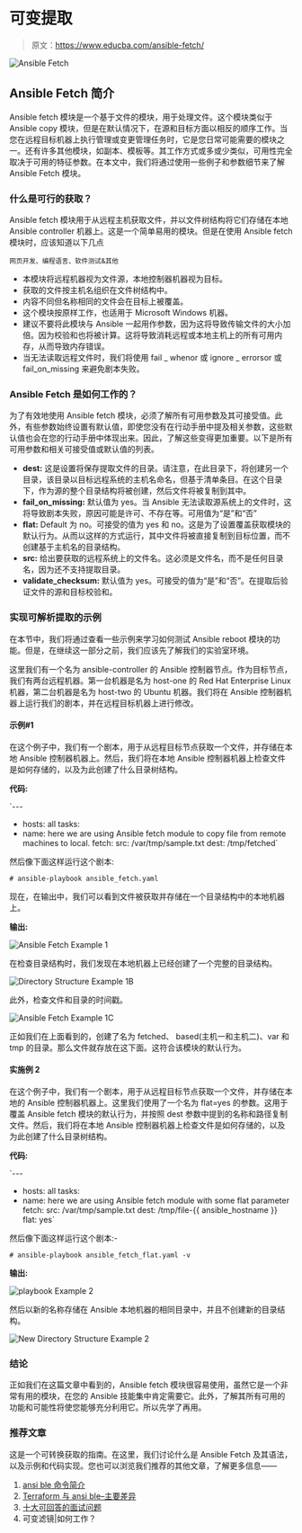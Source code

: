 # 可变提取

> 原文：<https://www.educba.com/ansible-fetch/>

![Ansible Fetch](img/c3b5b6c694959c90e245923ce83f64e8.png)



## Ansible Fetch 简介

Ansible fetch 模块是一个基于文件的模块，用于处理文件。这个模块类似于 Ansible copy 模块，但是在默认情况下，在源和目标方面以相反的顺序工作。当您在远程目标机器上执行管理或变更管理任务时，它是您日常可能需要的模块之一。还有许多其他模块，如副本、模板等。其工作方式或多或少类似，可用性完全取决于可用的特征参数。在本文中，我们将通过使用一些例子和参数细节来了解 Ansible Fetch 模块。

### 什么是可行的获取？

Ansible fetch 模块用于从远程主机获取文件，并以文件树结构将它们存储在本地 Ansible controller 机器上。这是一个简单易用的模块。但是在使用 Ansible fetch 模块时，应该知道以下几点

<small>网页开发、编程语言、软件测试&其他</small>

*   本模块将远程机器视为文件源，本地控制器机器视为目标。
*   获取的文件按主机名组织在文件树结构中。
*   内容不同但名称相同的文件会在目标上被覆盖。
*   这个模块按原样工作，也适用于 Microsoft Windows 机器。
*   建议不要将此模块与 Ansible 一起用作参数，因为这将导致传输文件的大小加倍。因为校验和也将被计算。这将导致消耗远程或本地主机上的所有可用内存，从而导致内存错误。
*   当无法读取远程文件时，我们将使用 fail _ whenor 或 ignore _ errorsor 或 fail_on_missing 来避免剧本失败。

### Ansible Fetch 是如何工作的？

为了有效地使用 Ansible fetch 模块，必须了解所有可用参数及其可接受值。此外，有些参数始终设置有默认值，即使您没有在行动手册中提及相关参数，这些默认值也会在您的行动手册中体现出来。因此，了解这些变得更加重要。以下是所有可用参数和相关可接受值或默认值的列表。

*   **dest:** 这是设置将保存提取文件的目录。请注意，在此目录下，将创建另一个目录，该目录以目标远程系统的主机名命名，但基于清单条目。在这个目录下，作为源的整个目录结构将被创建，然后文件将被复制到其中。
*   **fail_on_missing:** 默认值为 yes。当 Ansible 无法读取源系统上的文件时，这将导致剧本失败，原因可能是许可、不存在等。可用值为“是”和“否”
*   **flat:** Default 为 no。可接受的值为 yes 和 no。这是为了设置覆盖获取模块的默认行为。从而以这样的方式运行，其中文件将被直接复制到目标位置，而不创建基于主机名的目录结构。
*   **src:** 给出要获取的远程系统上的文件名。这必须是文件名，而不是任何目录名，因为还不支持提取目录。
*   **validate_checksum:** 默认值为 yes。可接受的值为“是”和“否”。在提取后验证文件的源和目标校验和。

### 实现可解析提取的示例

在本节中，我们将通过查看一些示例来学习如何测试 Ansible reboot 模块的功能。但是，在继续这一部分之前，我们应该先了解我们的实验室环境。

这里我们有一个名为 ansible-controller 的 Ansible 控制器节点。作为目标节点，我们有两台远程机器。第一台机器是名为 host-one 的 Red Hat Enterprise Linux 机器，第二台机器是名为 host-two 的 Ubuntu 机器。我们将在 Ansible 控制器机器上运行我们的剧本，并在远程目标机器上进行修改。

#### 示例#1

在这个例子中，我们有一个剧本，用于从远程目标节点获取一个文件，并存储在本地 Ansible 控制器机器上。然后，我们将在本地 Ansible 控制器机器上检查文件是如何存储的，以及为此创建了什么目录树结构。

**代码:**

`---
- hosts: all
tasks:
- name: here we are using Ansible fetch module to copy file from remote machines to local.
fetch:
src: /var/tmp/sample.txt
dest: /tmp/fetched`

然后像下面这样运行这个剧本:

`# ansible-playbook ansible_fetch.yaml`

现在，在输出中，我们可以看到文件被获取并存储在一个目录结构中的本地机器上。

**输出:**

![Ansible Fetch Example 1](img/d89a7809d0113430ed39df2ce1fa6cc8.png)



在检查目录结构时，我们发现在本地机器上已经创建了一个完整的目录结构。

![Directory Structure Example 1B](img/570b7f8f802763302e2e8695105934bb.png)



此外，检查文件和目录的时间戳。

![Ansible Fetch Example 1C](img/0a0a71600820134da85c0f6fa4a522fd.png)



正如我们在上面看到的，创建了名为 fetched、 <hostname>based(主机一和主机二)、var 和 tmp 的目录。那么文件就存放在这下面。这符合该模块的默认行为。</hostname>

#### 实施例 2

在这个例子中，我们有一个剧本，用于从远程目标节点获取一个文件，并存储在本地的 Ansible 控制器机器上。这里我们使用了一个名为 flat=yes 的参数。这用于覆盖 Ansible fetch 模块的默认行为，并按照 dest 参数中提到的名称和路径复制文件。然后，我们将在本地 Ansible 控制器机器上检查文件是如何存储的，以及为此创建了什么目录树结构。

**代码:**

`---
- hosts: all
tasks:
- name: here we are using Ansible fetch module with some flat parameter
fetch:
src: /var/tmp/sample.txt
dest: /tmp/file-{{ ansible_hostname }}
flat: yes`

然后像下面这样运行这个剧本:-

`# ansible-playbook ansible_fetch_flat.yaml -v`

**输出:**

![playbook Example 2](img/0334b7a395d3c67c03343521a1044ab9.png)



然后以新的名称存储在 Ansible 本地机器的相同目录中，并且不创建新的目录结构。

![New Directory Structure Example 2](img/1b72e76533e8c3eb122f0cffc9052c52.png)



### 结论

正如我们在这篇文章中看到的，Ansible fetch 模块很容易使用，虽然它是一个非常有用的模块，在您的 Ansible 技能集中肯定需要它。此外，了解其所有可用的功能和可能性将使您能够充分利用它。所以先学了再用。

### 推荐文章

这是一个可转换获取的指南。在这里，我们讨论什么是 Ansible Fetch 及其语法，以及示例和代码实现。您也可以浏览我们推荐的其他文章，了解更多信息——

1.  [ansi ble 命令简介](https://www.educba.com/ansible-commands/)
2.  [Terraform 与 ansi ble–主要差异](https://www.educba.com/terraform-vs-ansible/)
3.  [十大可回答的面试问题](https://www.educba.com/ansible-interview-questions/)
4.  可变滤镜|如何工作？





